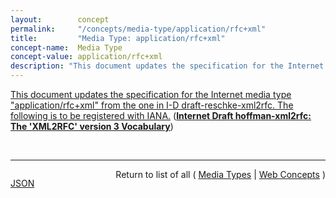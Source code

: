 ```yaml
---
layout:        concept
permalink:     "/concepts/media-type/application/rfc+xml"
title:         "Media Type: application/rfc+xml"
concept-name:  Media Type
concept-value: application/rfc+xml
description: "This document updates the specification for the Internet media type \"application/rfc+xml\" from the one in I-D draft-reschke-xml2rfc.  The following is to be registered with IANA."
---
```


[This document updates the specification for the Internet media type "application/rfc+xml" from the one in I-D draft-reschke-xml2rfc.  The following is to be registered with IANA.](https://datatracker.ietf.org/doc/html/draft-hoffman-xml2rfc#section-6.1 "Read documentation for Media Type &#34;application/rfc+xml&#34;") (**[Internet Draft hoffman-xml2rfc: The 'XML2RFC' version 3 Vocabulary](/specs/IETF/I-D/hoffman-xml2rfc "This document defines the &#34;XML2RFC&#34; version 3 vocabulary; an XML-based language used for writing RFCs and Internet-Drafts. It is heavily derived from the version 2 vocabulary that is also under discussion. This document obsoletes the v2 grammar described in RFC 2629 and its expected followup, draft-reschke-xml2rfc.")**)

<br/>
<hr/>

<p style="float : left"><a href="./application/rfc+xml.json" title="JSON representing this particular Web Concept value">JSON</a></p>
<p style="text-align: right">Return to list of all ( <a href="../media-type/">Media Types</a> | <a href="../">Web Concepts</a> )</p>
